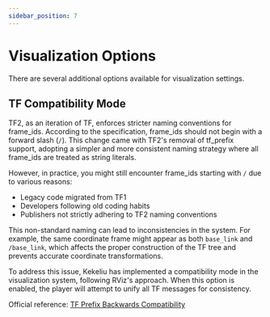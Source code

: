 ```yaml
---
sidebar_position: 7
---
```


# Visualization Options

There are several additional options available for visualization settings.

## TF Compatibility Mode

TF2, as an iteration of TF, enforces stricter naming conventions for frame_ids. According to the specification, frame_ids should not begin with a forward slash (`/`). This change came with TF2's removal of tf_prefix support, adopting a simpler and more consistent naming strategy where all frame_ids are treated as string literals.

However, in practice, you might still encounter frame_ids starting with `/` due to various reasons:

- Legacy code migrated from TF1
- Developers following old coding habits
- Publishers not strictly adhering to TF2 naming conventions

This non-standard naming can lead to inconsistencies in the system. For example, the same coordinate frame might appear as both `base_link` and `/base_link`, which affects the proper construction of the TF tree and prevents accurate coordinate transformations.

To address this issue, Kekeliu has implemented a compatibility mode in the visualization system, following RViz's approach. When this option is enabled, the player will attempt to unify all TF messages for consistency.

Official reference: [TF Prefix Backwards Compatibility](https://wiki.ros.org/tf2/Migration#tf_prefix_backwards_compatibility)

